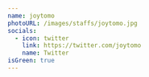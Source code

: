 ```yaml
---
name: joytomo
photoURL: /images/staffs/joytomo.jpg
socials:
  - icon: twitter
    link: https://twitter.com/joytomo
    name: Twitter
isGreen: true
---
```

